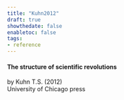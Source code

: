 ```yaml
---
title: "Kuhn2012"
draft: true
showthedate: false
enabletoc: false
tags:
- reference
---
```


#### **The structure of scientific revolutions**     
by Kuhn T.S. (2012)         
University of Chicago press      


